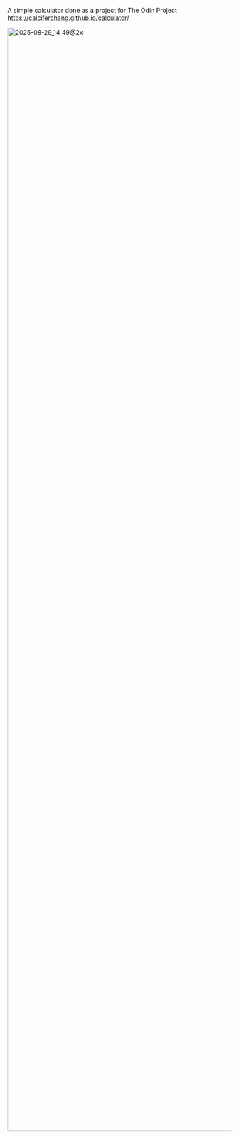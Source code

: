 A simple calculator done as a project for The Odin Project
https://calciferchang.github.io/calculator/

<img width="3136" height="2480" alt="2025-08-29_14 49@2x" src="https://github.com/user-attachments/assets/40b77ae0-61cd-4b51-a3ad-5ce5c4e599c3" />
